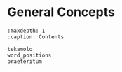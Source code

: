 # General Concepts

```{toctree}
:maxdepth: 1
:caption: Contents

tekamolo
word_positions
praeteritum

```

